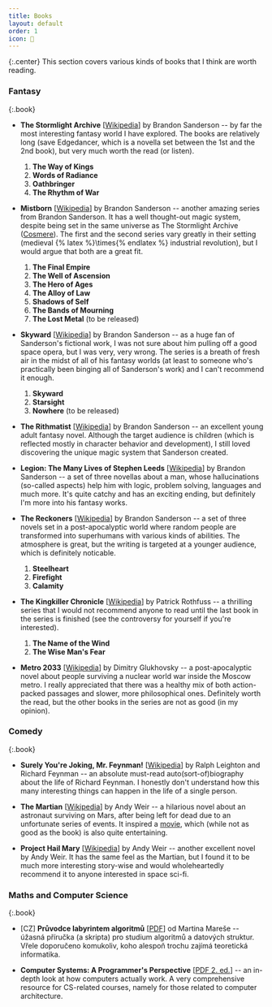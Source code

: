 ```yaml
---
title: Books
layout: default
order: 1
icon: 
---
```


{:.center}
This section covers various kinds of books that I think are worth reading.

### Fantasy

{:.book}
- **The Stormlight Archive** [[Wikipedia](https://en.wikipedia.org/wiki/The_Stormlight_Archive)] by Brandon Sanderson -- by far the most interesting fantasy world I have explored. The books are relatively long (save Edgedancer, which is a novella set between the 1st and the 2nd book), but very much worth the read (or listen).
	1. **The Way of Kings**
	2. **Words of Radiance**
	3. **Oathbringer**
	4. **The Rhythm of War**

- **Mistborn** [[Wikipedia](https://en.wikipedia.org/wiki/Mistborn_series)] by Brandon Sanderson -- another amazing series from Brandon Sanderson. It has a well thought-out magic system, despite being set in the same universe as The Stormlight Archive ([Cosmere](https://en.wikipedia.org/wiki/Brandon_Sanderson#Cosmere)). The first and the second series vary greatly in their setting (medieval {% latex %}\times{% endlatex %} industrial revolution), but I would argue that both are a great fit.
	1. **The Final Empire**
	2. **The Well of Ascension**
	3. **The Hero of Ages**
	4. **The Alloy of Law**
	5. **Shadows of Self**
	6. **The Bands of Mourning**
	7. **The Lost Metal** (to be released)

- **Skyward** [[Wikipedia](https://en.wikipedia.org/wiki/Skyward_(novel))] by Brandon Sanderson -- as a huge fan of Sanderson's fictional work, I was not sure about him pulling off a good space opera, but I was very, very wrong. The series is a breath of fresh air in the midst of all of his fantasy worlds (at least to someone who's practically been binging all of Sanderson's work) and I can't recommend it enough.
	1. **Skyward**
	2. **Starsight**
	3. **Nowhere** (to be released)

- **The Rithmatist** [[Wikipedia](https://en.wikipedia.org/wiki/The_Rithmatist)] by Brandon Sanderson -- an excellent young adult fantasy novel. Although the target audience is children (which is reflected mostly in character behavior and development), I still loved discovering the unique magic system that Sanderson created.

- **Legion: The Many Lives of Stephen Leeds** [[Wikipedia](https://en.wikipedia.org/wiki/Legion_(novella_series))] by Brandon Sanderson -- a set of three novellas about a man, whose hallucinations (so-called aspects) help him with logic, problem solving, languages and much more. It's quite catchy and has an exciting ending, but definitely I'm more into his fantasy works.

- **The Reckoners** [[Wikipedia](https://en.wikipedia.org/wiki/The_Reckoners)] by Brandon Sanderson -- a set of three novels set in a post-apocalyptic world where random people are transformed into superhumans with various kinds of abilities. The atmosphere is great, but the writing is targeted at a younger audience, which is definitely noticable.
	1. **Steelheart**
	2. **Firefight**
	3. **Calamity**

- **The Kingkiller Chronicle** [[Wikipedia](https://en.wikipedia.org/wiki/The_Kingkiller_Chronicle)] by Patrick Rothfuss -- a thrilling series that I would not recommend anyone to read until the last book in the series is finished (see the controversy for yourself if you're interested).
	1. **The Name of the Wind**
	2. **The Wise Man's Fear**

- **Metro 2033** [[Wikipedia](https://en.wikipedia.org/wiki/Metro_2033)] by Dimitry Glukhovsky -- a post-apocalyptic novel about people surviving a nuclear world war inside the Moscow metro. I really appreciated that there was a healthy mix of both action-packed passages and slower, more philosophical ones. Definitely worth the read, but the other books in the series are not as good (in my opinion).

### Comedy

{:.book}
- **Surely You're Joking, Mr. Feynman!** [[Wikipedia](https://en.wikipedia.org/wiki/Surely_You%27re_Joking,_Mr._Feynman!)] by Ralph Leighton and Richard Feynman -- an absolute must-read auto(sort-of)biography about the life of Richard Feynman. I honestly don't understand how this many interesting things can happen in the life of a single person.

- **The Martian** [[Wikipedia](https://en.wikipedia.org/wiki/The_Martian_(Weir_novel))] by Andy Weir -- a hilarious novel about an astronaut surviving on Mars, after being left for dead due to an unfortunate series of events. It inspired a [movie](https://en.wikipedia.org/wiki/The_Martian_(film)#Reception), which (while not as good as the book) is also quite entertaining.

- **Project Hail Mary** [[Wikipedia](https://en.wikipedia.org/wiki/Project_Hail_Mary)] by Andy Weir -- another excellent novel by Andy Weir. It has the same feel as the Martian, but I found it to be much more interesting story-wise and would wholeheartedly recommend it to anyone interested in space sci-fi.

### Maths and Computer Science

{:.book}
- [CZ] **Průvodce labyrintem algoritmů** [[PDF](http://pruvodce.ucw.cz/static/pruvodce.pdf)] od Martina Mareše -- úžasná příručka (a skripta) pro studium algoritmů a datových struktur. Vřele doporučeno komukoliv, koho alespoň trochu zajímá teoretická informatika.

- **Computer Systems: A Programmer's Perspective** [[PDF 2. ed.](http://guanzhou.pub/files/Computer%20System_EN.pdf)] -- an in-depth look at how computers actually work. A very comprehensive resource for CS-related courses, namely for those related to computer architecture.
